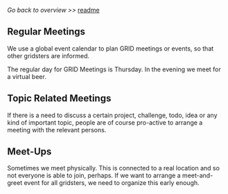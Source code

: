 _Go back to overview >>_ [readme](../README.md)

## Regular Meetings

We use a global event calendar to plan GRID meetings or events, so that other gridsters are informed.

The regular day for GRID Meetings is Thursday. 
In the evening we meet for a virtual beer.

## Topic Related Meetings

If there is a need to discuss a certain project, challenge, todo, idea or any kind of important topic, people are of course pro-active to arrange a meeting with the relevant persons.

## Meet-Ups

Sometimes we meet physically.
This is connected to a real location and so not everyone is able to join, perhaps.
If we want to arrange a meet-and-greet event for all gridsters, we need to organize this early enough.

